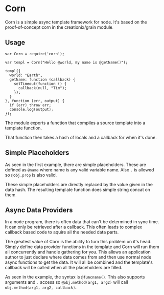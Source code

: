 # Corn

Corn is a simple async template framework for node.  It's based on the proof-of-concept corn in the creationix/grain module.

## Usage

    var Corn = require('corn');

    var templ = Corn("Hello @world, my name is @getName()");

    templ({
      world: "Earth",
      getName: function (callback) {
        setTimeout(function () {
          callback(null, "Tim");
        });
      }
    }, function (err, output) {
      if (err) throw err;
      console.log(output);
    });

The module exports a function that compiles a source template into a template function.

That function then takes a hash of locals and a callback for when it's done.

## Simple Placeholders

As seen in the first example, there are simple placeholders.  These are defined as `@name` where name is any valid variable name.  Also `.` is allowed so `@obj.prop` is also valid.

These simple placeholders are directly replaced by the value given in the data hash.  The resulting template function does simple string concat on them.

## Async Data Providers

In a node program, there is often data that can't be determined in sync time.  It can only be retrieved after a callback.  This often leads to complex callback based code to aquire all the needed data parts.

The greatest value of Corn is the ability to turn this problem on it's head.  Simply define data provider functions in the template and Corn will run them all concurrently and handle gathering for you.  This allows an application author to just declare where data comes from and then use normal node async functions to get the data.  It will all be combined and the template's callback will be called when all the placeholders are filled.

As seen in the example, the syntax is `@funcname()`.   This also supports arguments and `.` access so `@obj.method(arg1, arg2)` will call `obj.method(arg1, arg2, callback)`.

